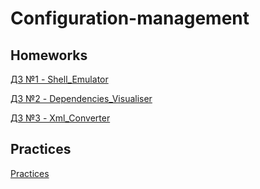 # Configuration-management
## Homeworks
[ДЗ №1 - Shell_Emulator](https://github.com/Wh1teMag1c/Configuration-management/tree/main/Homeworks/dz1)

[ДЗ №2 - Dependencies_Visualiser](https://github.com/Wh1teMag1c/Configuration-management/tree/main/Homeworks/dz2)

[ДЗ №3 - Xml_Converter](https://github.com/Wh1teMag1c/Configuration-management/tree/main/Homeworks/dz3)
## Practices
[Practices](https://github.com/Wh1teMag1c/Configuration-management/tree/main/Pracs)
